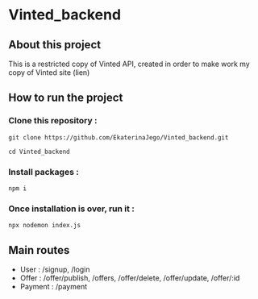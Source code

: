 # Vinted_backend

## About this project

This is a restricted copy of Vinted API, created in order to make work my copy of Vinted site (lien)

## How to run the project

### Clone this repository :

`git clone https://github.com/EkaterinaJego/Vinted_backend.git`

`cd Vinted_backend`

### Install packages  :

`npm i`

### Once installation is over, run it :

`npx nodemon index.js`

## Main routes 

- User : /signup, /login
- Offer : /offer/publish, /offers, /offer/delete, /offer/update, /offer/:id
- Payment : /payment


